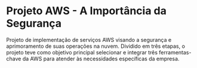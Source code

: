 # Projeto AWS - A Importância da Segurança

Projeto de implementação de serviços AWS visando a segurança e aprimoramento de suas operações na nuvem. Dividido em três etapas, o projeto teve como objetivo principal selecionar e integrar três ferramentas-chave da AWS para atender às necessidades específicas da empresa.
